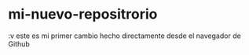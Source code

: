 # mi-nuevo-repositrorio
:v
este es mi primer cambio hecho directamente desde el navegador de Github
